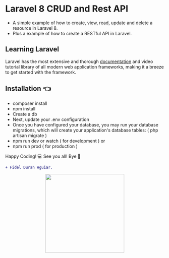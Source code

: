 

# Laravel 8 CRUD and Rest API

- A simple example of how to create, view, read, update and delete a resource in Laravel 8.
- Plus a example of how to create a RESTful API in Laravel.

## Learning Laravel

Laravel has the most extensive and thorough [documentation](https://laravel.com/docs) and video tutorial library of all modern web application frameworks, making it a breeze to get started with the framework.

## Installation :point_left:
- composer install
- npm install
- Create a db
- Next, update your .env configuration
- Once you have configured your database, you may run your database migrations, which will create your application's database tables: ( php artisan migrate )
- npm run dev or watch ( for development )
    or
- npm run prod ( for production )


Happy Coding!  :computer:  See you all! Bye  👋
```diff
+ Fidel Duran Aguiar.
```

<p align="center"><a href="https://fidelduran.com" target="_blank"><img width="250" src="https://fidelduran.com/images/logos/logo-yellow.svg"></a></p>
